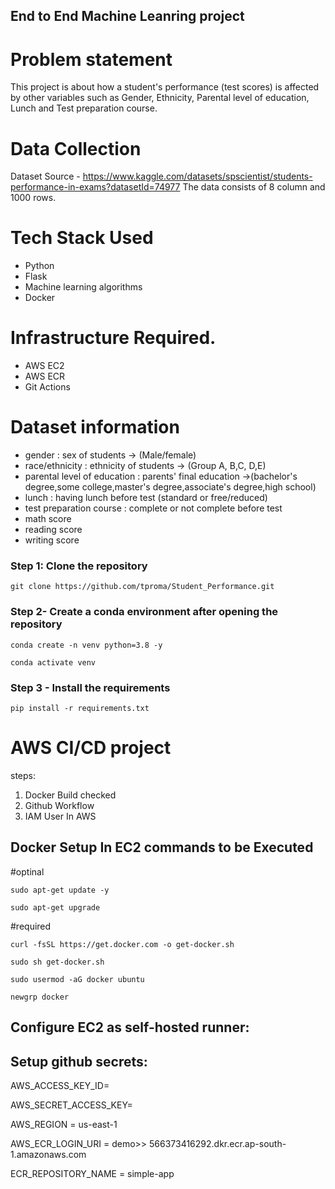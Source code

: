 ## End to End Machine Leanring project

# Problem statement
This project is about how a student's performance (test scores) is affected by other variables such as Gender, Ethnicity, Parental level of education, Lunch and Test preparation course.

# Data Collection
Dataset Source - https://www.kaggle.com/datasets/spscientist/students-performance-in-exams?datasetId=74977
The data consists of 8 column and 1000 rows.

# Tech Stack Used
- Python
- Flask
- Machine learning algorithms
- Docker

# Infrastructure Required.
- AWS EC2
- AWS ECR
- Git Actions

# Dataset information
- gender : sex of students -> (Male/female)
- race/ethnicity : ethnicity of students -> (Group A, B,C, D,E)
- parental level of education : parents' final education ->(bachelor's degree,some college,master's degree,associate's degree,high school)
- lunch : having lunch before test (standard or free/reduced)
- test preparation course : complete or not complete before test
- math score
- reading score
- writing score


### Step 1: Clone the repository

```
git clone https://github.com/tproma/Student_Performance.git
```

### Step 2- Create a conda environment after opening the repository

```
conda create -n venv python=3.8 -y
```

```
conda activate venv
```

### Step 3 - Install the requirements

```
pip install -r requirements.txt
```

# AWS CI/CD project
steps:
1. Docker Build checked
2. Github Workflow
3. IAM User In AWS


## Docker Setup In EC2 commands to be Executed

#optinal
```
sudo apt-get update -y
```
```
sudo apt-get upgrade
```

#required

```
curl -fsSL https://get.docker.com -o get-docker.sh
```
```
sudo sh get-docker.sh
```
```
sudo usermod -aG docker ubuntu
```
```
newgrp docker
```

## Configure EC2 as self-hosted runner:

## Setup github secrets:

AWS_ACCESS_KEY_ID=

AWS_SECRET_ACCESS_KEY=

AWS_REGION = us-east-1

AWS_ECR_LOGIN_URI = demo>>  566373416292.dkr.ecr.ap-south-1.amazonaws.com

ECR_REPOSITORY_NAME = simple-app